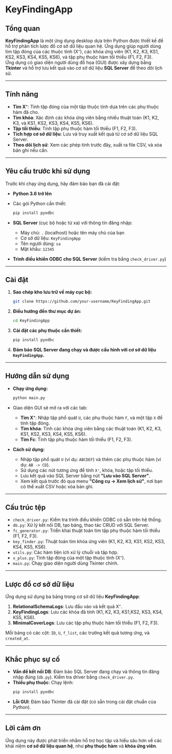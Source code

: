 # KeyFindingApp

## Tổng quan

**KeyFindingApp** là một ứng dụng desktop dựa trên Python được thiết kế để hỗ trợ phân tích lược đồ cơ sở dữ liệu quan hệ. Ứng dụng giúp người dùng tìm tập đóng của các thuộc tính (X⁺), các khóa ứng viên (K1, K2, K3, KS1, KS2, KS3, KS4, KS5, KS6), và tập phụ thuộc hàm tối thiểu (F1, F2, F3).  
Ứng dụng có giao diện người dùng đồ họa (GUI) được xây dựng bằng **Tkinter** và hỗ trợ lưu kết quả vào cơ sở dữ liệu **SQL Server** để theo dõi lịch sử.

---

## Tính năng

- **Tìm X⁺**: Tính tập đóng của một tập thuộc tính dựa trên các phụ thuộc hàm đã cho.
- **Tìm khóa**: Xác định các khóa ứng viên bằng nhiều thuật toán (K1, K2, K3, và KS1, KS2, KS3, KS4, KS5, KS6).
- **Tập tối thiểu**: Tính tập phụ thuộc hàm tối thiểu (F1, F2, F3).
- **Tích hợp cơ sở dữ liệu**: Lưu và truy xuất kết quả từ cơ sở dữ liệu SQL Server.
- **Theo dõi lịch sử**: Xem các phép tính trước đây, xuất ra file CSV, và xóa bản ghi nếu cần.

---

## Yêu cầu trước khi sử dụng

Trước khi chạy ứng dụng, hãy đảm bảo bạn đã cài đặt:

- **Python 3.6 trở lên**
- Các gói Python cần thiết:
  ```bash
  pip install pyodbc
  ```

- **SQL Server** (cục bộ hoặc từ xa) với thông tin đăng nhập:
  - Máy chủ: `.` (localhost) hoặc tên máy chủ của bạn
  - Cơ sở dữ liệu: `KeyFindingApp`
  - Tên người dùng: `sa`
  - Mật khẩu: `12345`

- **Trình điều khiển ODBC cho SQL Server** (kiểm tra bằng `check_driver.py`)

---

## Cài đặt

1. **Sao chép kho lưu trữ về máy cục bộ:**
   ```bash
   git clone https://github.com/your-username/KeyFindingApp.git
   ```

2. **Điều hướng đến thư mục dự án:**
   ```bash
   cd KeyFindingApp
   ```

3. **Cài đặt các phụ thuộc cần thiết:**
   ```bash
   pip install pyodbc
   ```

4. **Đảm bảo SQL Server đang chạy và được cấu hình với cơ sở dữ liệu `KeyFindingApp`.**

---

## Hướng dẫn sử dụng

- **Chạy ứng dụng:**
  ```bash
  python main.py
  ```

- Giao diện GUI sẽ mở ra với các tab:
  - **Tìm X⁺**: Nhập tập phổ quát `U`, các phụ thuộc hàm `F`, và một tập `X` để tính tập đóng.
  - **Tìm khóa**: Tính các khóa ứng viên bằng các thuật toán (K1, K2, K3, KS1, KS2, KS3, KS4, KS5, KS6).
  - **Tìm Fc**: Tính tập phụ thuộc hàm tối thiểu (F1, F2, F3).

- **Cách sử dụng:**
  - Nhập tập phổ quát `U` (ví dụ: `ABCDEF`) và thêm các phụ thuộc hàm (ví dụ: `AB -> CD`).
  - Sử dụng các nút tương ứng để tính `X⁺`, khóa, hoặc tập tối thiểu.
  - Lưu kết quả vào SQL Server bằng nút **"Lưu vào SQL Server"**.
  - Xem kết quả trước đó qua menu **"Công cụ → Xem lịch sử"**, nơi bạn có thể xuất CSV hoặc xóa bản ghi.

---

## Cấu trúc tệp

- `check_driver.py`: Kiểm tra trình điều khiển ODBC có sẵn trên hệ thống.
- `db.py`: Xử lý kết nối DB, tạo bảng, thao tác CRUD với SQL Server.
- `fc_generator.py`: Triển khai thuật toán tìm tập phụ thuộc hàm tối thiểu (F1, F2, F3).
- `key_finder.py`: Thuật toán tìm khóa ứng viên (K1, K2, K3, KS1, KS2, KS3, KS4, KS5, KS6).
- `utils.py`: Các hàm tiện ích xử lý chuỗi và tập hợp.
- `x_plus.py`: Tính tập đóng của một tập thuộc tính (X⁺).
- `main.py`: Chạy giao diện người dùng Tkinter chính.

---

## Lược đồ cơ sở dữ liệu

Ứng dụng sử dụng ba bảng trong cơ sở dữ liệu **KeyFindingApp**:

1. **RelationalSchemaLogs**: Lưu đầu vào và kết quả X⁺.
2. **KeyFindingLogs**: Lưu các khóa đã tính (K1, K2, K3, KS1,KS2, KS3, KS4, KS5, KS6).
3. **MinimalCoverLogs**: Lưu các tập phụ thuộc hàm tối thiểu (F1, F2, F3).

Mỗi bảng có các cột: `ID`, `U`, `f_list`, các trường kết quả tương ứng, và `created_at`.

---

## Khắc phục sự cố

- **Vấn đề kết nối DB**: Đảm bảo SQL Server đang chạy và thông tin đăng nhập đúng (`db.py`). Kiểm tra driver bằng `check_driver.py`.
- **Thiếu phụ thuộc**: Chạy lệnh:
  ```bash
  pip install pyodbc
  ```
- **Lỗi GUI**: Đảm bảo Tkinter đã cài đặt (có sẵn trong cài đặt chuẩn của Python).

---

## Lời cảm ơn

Ứng dụng này được phát triển nhằm hỗ trợ học tập và hiểu sâu hơn về các khái niệm **cơ sở dữ liệu quan hệ**, như **phụ thuộc hàm** và **khóa ứng viên**.
